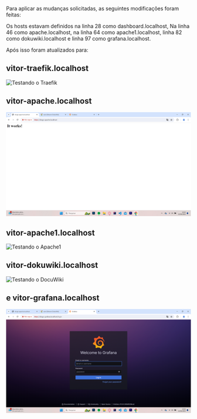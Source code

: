 Para aplicar as mudanças solicitadas, as seguintes modificações foram feitas:

Os hosts estavam definidos na linha 28 como dashboard.localhost, 
Na linha 46 como apache.localhost,
na linha 64 como apache1.localhost, 
linha 82 como dokuwiki.localhost 
e linha 97 como grafana.localhost.

Após isso foram atualizados para:

## vitor-traefik.localhost
![Testando o Traefik](doc/traefik.PNG) 

## vitor-apache.localhost
![Testando o Apache](doc/apache.png) 

## vitor-apache1.localhost
![Testando o Apache1](doc/apache1.PNG) 
  
## vitor-dokuwiki.localhost
![Testando o DocuWiki](doc/dokuwiki.PNG)
  
## e vitor-grafana.localhost
![Testando o Grafana](doc/grafana.png)